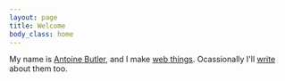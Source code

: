 ```yaml
---
layout: page
title: Welcome
body_class: home
---
```


My name is [Antoine Butler](/about/), and I make [web things](/work/). Ocassionally I'll [write](/notebook/) about them too.
